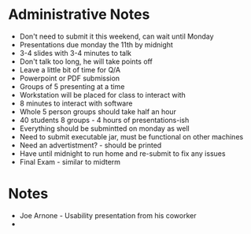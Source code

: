 # Administrative Notes
* Don't need to submit it this weekend, can wait until Monday
* Presentations due monday the 11th by midnight
* 3-4 slides with 3-4 minutes to talk
* Don't talk too long, he will take points off
* Leave a little bit of time for Q/A
* Powerpoint or PDF submission
* Groups of 5 presenting at a time
* Workstation will be placed for class to interact with
* 8 minutes to interact with software
* Whole 5 person groups should take half an hour
* 40 students 8 groups - 4 hours of presentations-ish
* Everything should be submintted on monday as well
* Need to submit executable jar, must be functional on other machines
* Need an advertistment? - should be printed
* Have until midnight to run home and re-submit to fix any issues
* Final Exam - similar to midterm

# Notes
* Joe Arnone - Usability presentation from his coworker
*
